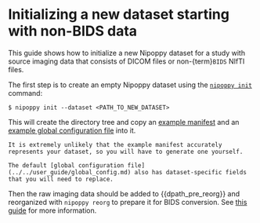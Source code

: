 # Initializing a new dataset starting with non-BIDS data

This guide shows how to initialize a new Nipoppy dataset for a study with source imaging data that consists of DICOM files or non-{term}`BIDS` NIfTI files.

The first step is to create an empty Nipoppy dataset using the [`nipoppy init`](../../cli_reference/init.rst) command:

```console
$ nipoppy init --dataset <PATH_TO_NEW_DATASET>
```

This will create the directory tree and copy an [example manifest](https://github.com/nipoppy/nipoppy/blob/main/nipoppy/data/examples/sample_manifest.tsv) and an [example global configuration file](https://github.com/nipoppy/nipoppy/blob/main/nipoppy/data/examples/sample_global_config-latest_pipelines.json) into it.

<!-- TODO add guide for generating manifest -->
```{attention}
It is extremely unlikely that the example manifest accurately represents your dataset, so you will have to generate one yourself.

The default [global configuration file](../../user_guide/global_config.md) also has dataset-specific fields that you will need to replace.
```

Then the raw imaging data should be added to {{dpath_pre_reorg}} and reorganized with `nipoppy reorg` to prepare it for BIDS conversion. See [this guide](../../user_guide/organizing_imaging.md) for more information.
